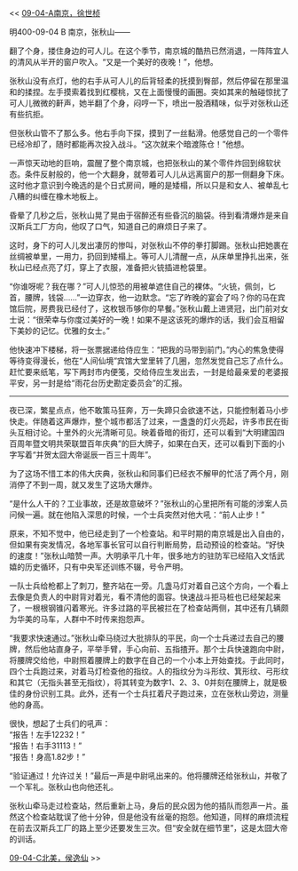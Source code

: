 << [09-04-A南京，徐世桢](09-04-A南京，徐世桢.md)

明400-09-04 B 南京，张秋山——

翻了个身，搂住身边的可人儿。在这个季节，南京城的酷热已然消退，一阵阵宜人的清风从半开的窗户吹入。“又是一个美好的夜晚！”，他想。

张秋山没有点灯，他的右手从可人儿的后背轻柔的抚摸到臀部，然后停留在那里温和的揉捏。左手摸索着找到红樱桃，又在上面慢慢的画圈。突如其来的触碰惊扰了可人儿微微的鼾声，她半翻了个身，闷哼一下，喷出一股酒精味，似乎对张秋山还有些抗拒。

但张秋山管不了那么多。他右手向下探，摸到了一丝黏滑。他感觉自己的一个零件已经冷却了，随时都能再次投入战斗。“这次就来个暗渡陈仓！”他想。

一声惊天动地的巨响，震醒了整个南京城，也把张秋山的某个零件炸回到绵软状态。条件反射般的，他一个大翻身，就带着可人儿从远离窗户的那一侧翻身下床。这时他才意识到今晚选的是个日式房间，睡的是矮榻，所以只是和女人、被单乱七八糟的纠缠在橡木地板上。

昏晕了几秒之后，张秋山晃了晃由于宿醉还有些昏沉的脑袋。待到看清爆炸是来自汉斯兵工厂方向，他叹了口气，知道自己的麻烦日子来了。

这时，身下的可人儿发出凄厉的惨叫，对张秋山不停的拳打脚踢。张秋山把她裹在丝绸被单里，一用力，扔回到矮榻上。等可人儿清醒一点，从床单里挣扎出来，张秋山已经点亮了灯，穿上了衣服，准备把火铳插进枪袋里。

“你谁呀呢？我在哪？”可人儿惊恐的用被单遮住自己的裸体。“火铳，佩剑，匕首，腰牌，钱袋……”一边穿衣，他一边默念。“忘了昨晚的宴会了吗？你的马在宾馆后院，房费我已经付了，这枚银币够你的早餐。”张秋山戴上进贤冠，出门前对女士说：“很荣幸与你度过美好的一晚！如果不是这该死的爆炸的话，我们会互相留下美妙的记忆。优雅的女士。”

他快速冲下楼梯，将一张票据递给侍应生：“把我的马带到前门。”内心的焦急使得等待变得漫长，他在“人间仙境”宾馆大堂里转了几圈，忽然发觉自己忘了点什么。赶忙要来纸笔，写下两封市内便笺，交给侍应生发出去，一封是给最亲爱的老婆报平安，另一封是给“雨花台历史勘定委员会”的汇报。

***

夜已深，繁星点点，他不敢策马狂奔，万一失蹄只会欲速不达，只能控制着马小步快走。伴随着这声爆炸，整个城市都活了过来，一盏盏的灯火亮起，许多市民在街头互相讨论。十里外的火光清晰可见。映着昏暗的街灯，还可以看到“大明建国四百周年暨文明共荣联盟百年庆典”的巨大牌子，如果在白天，还可以看到下面的小字写着“并贺太囧大帝诞辰一百三十周年”。

为了这场不惜工本的伟大庆典，张秋山和同事们已经衣不解甲的忙活了两个月，刚消停了不到一周，就又发生了这场大爆炸。

“是什么人干的？工业事故，还是故意破坏？”张秋山的心里把所有可能的涉案人员问候一遍。就在他陷入深思的时候，一个士兵突然对他大吼：“前人止步！”

原来，不知不觉中，他已经走到了一个检查站。和平时期的南京城是出入自由的，但如果有突发情况，各地军事长官可以自行判断局势，启动预设的检查站。“好快的速度！”张秋山暗赞一声。大明承平几十年，很多地方的驻防军已经陷入文恬武嬉的历史循环，只有中央军还训练不辍，号令严明。

一队士兵给枪都上了刺刀，整齐站在一旁。几盏马灯对着自己这个方向，一个看上去像是负责人的中尉背对着光，看不清他的面容。快速战斗拒马桩也已经架起来了，一根根钢锥闪着寒光。许多过路的平民被拦在了检查站两侧，其中还有几辆颇为华美的马车，人群中不时传来抱怨声。

“我要求快速通过。”张秋山牵马绕过大批排队的平民，向一个士兵递过去自己的腰牌，然后他站直身子，平举手臂，手心向前、五指揸开。那个士兵快速跑向中尉，将腰牌交给他，中尉照着腰牌上的数字在自己的一个小本上开始查找。于此同时，四个士兵跑过来，对着马灯检查他的指纹。人的指纹分为斗形纹、箕形纹、弓形纹和其它（无指头甚至无指纹），将其转变为数字1、2、3、0并刻在腰牌上，就是极佳的身份识别工具。此外，还有一个士兵扛着尺子跑过来，立在张秋山旁边，测量他的身高。

很快，想起了士兵们的吼声：  
“报告！左手12232！”  
“报告！右手31113！”  
“报告！身高1.82步！”  

“验证通过！允许过关！”最后一声是中尉吼出来的。他将腰牌还给张秋山，并敬了一个军礼。张秋山也向他还礼。

张秋山牵马走过检查站，然后重新上马，身后的民众因为他的插队而怨声一片。虽然这个检查站耽误了他十分钟，但是他没有丝毫的抱怨。他知道，同样的麻烦流程在前去汉斯兵工厂的路上至少还要发生三次。但“安全就在细节里”，这是太囧大帝的训话。

[09-04-C北美，侯逸仙](09-04-C北美，侯逸仙.md) >>
